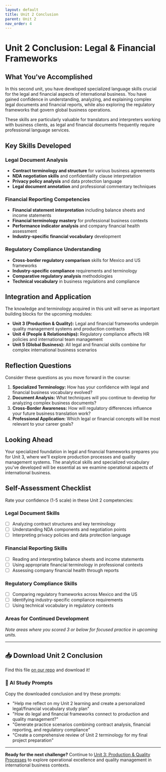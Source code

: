 ```yaml
---
layout: default
title: Unit 2 Conclusion
parent: Unit 2
nav_order: 4
---
```


# Unit 2 Conclusion: Legal & Financial Frameworks

## What You've Accomplished

In this second unit, you have developed specialized language skills crucial for the legal and financial aspects of international business. You have gained confidence in understanding, analyzing, and explaining complex legal documents and financial reports, while also exploring the regulatory frameworks that govern global business operations. 

These skills are particularly valuable for translators and interpreters working with business clients, as legal and financial documents frequently require professional language services.

## Key Skills Developed

### Legal Document Analysis
- **Contract terminology and structure** for various business agreements
- **NDA negotiation skills** and confidentiality clause interpretation
- **Privacy policy analysis** and data protection language
- **Legal document annotation** and professional commentary techniques

### Financial Reporting Competencies
- **Financial statement interpretation** including balance sheets and income statements
- **Financial terminology mastery** for professional business contexts
- **Performance indicator analysis** and company financial health assessment
- **Industry-specific financial vocabulary** development

### Regulatory Compliance Understanding
- **Cross-border regulatory comparison** skills for Mexico and US frameworks
- **Industry-specific compliance** requirements and terminology
- **Comparative regulatory analysis** methodologies
- **Technical vocabulary** in business regulations and compliance

## Integration and Application

The knowledge and terminology acquired in this unit will serve as important building blocks for the upcoming modules:

- **Unit 3 (Production & Quality):** Legal and financial frameworks underpin quality management systems and production contracts
- **Unit 4 (People & Relationships):** Regulatory compliance affects HR policies and international team management
- **Unit 5 (Global Business):** All legal and financial skills combine for complex international business scenarios

## Reflection Questions

Consider these questions as you move forward in the course:

1. **Specialized Terminology:** How has your confidence with legal and financial business vocabulary evolved?
2. **Document Analysis:** What techniques will you continue to develop for analyzing complex business documents?
3. **Cross-Border Awareness:** How will regulatory differences influence your future business translation work?
4. **Professional Application:** Which legal or financial concepts will be most relevant to your career goals?

## Looking Ahead

Your specialized foundation in legal and financial frameworks prepares you for Unit 3, where we'll explore production processes and quality management systems. The analytical skills and specialized vocabulary you've developed will be essential as we examine operational aspects of international business.

## Self-Assessment Checklist

Rate your confidence (1-5 scale) in these Unit 2 competencies:

### Legal Document Skills
- [ ] Analyzing contract structures and key terminology
- [ ] Understanding NDA components and negotiation points
- [ ] Interpreting privacy policies and data protection language

### Financial Reporting Skills
- [ ] Reading and interpreting balance sheets and income statements
- [ ] Using appropriate financial terminology in professional contexts
- [ ] Assessing company financial health through reports

### Regulatory Compliance Skills
- [ ] Comparing regulatory frameworks across Mexico and the US
- [ ] Identifying industry-specific compliance requirements
- [ ] Using technical vocabulary in regulatory contexts

### Areas for Continued Development
*Note areas where you scored 3 or below for focused practice in upcoming units.*

---

## 📥 Download Unit 2 Conclusion
Find this file [on our repo](https://github.com/alainamb/uic_tr35-business-english-II/blob/main/unit2/unit2-conclusion.md) and download it!

### 🤖 AI Study Prompts
Copy the downloaded conclusion and try these prompts:
- "Help me reflect on my Unit 2 learning and create a personalized legal/financial vocabulary study plan"
- "How do legal and financial frameworks connect to production and quality management?"
- "Generate practice scenarios combining contract analysis, financial reporting, and regulatory compliance"
- "Create a comprehensive review of Unit 2 terminology for my final project preparation"

---

**Ready for the next challenge?** Continue to [Unit 3: Production & Quality Processes](../unit3/) to explore operational excellence and quality management in international business contexts.
